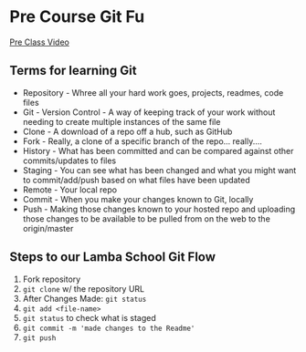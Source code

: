 # Pre Course Git Fu
[Pre Class Video](https://youtu.be/ZihgMcrHOF4)
## Terms for learning Git
 * Repository - Whree all your hard work goes, projects, readmes, code files
 * Git - Version Control - A way of keeping track of your work without needing to create multiple instances of the same file
 * Clone - A download of a repo off a hub, such as GitHub
 * Fork - Really, a clone of a specific branch of the repo... really....
 * History - What has been committed and can be compared against other commits/updates to files
 * Staging - You can see what has been changed and what you might want to commit/add/push based on what files have been updated
 * Remote - Your local repo
 * Commit - When you make your changes known to Git, locally
 * Push - Making those changes known to your hosted repo and uploading those changes to be available to be pulled from on the web to the origin/master

## Steps to our Lamba School Git Flow
1. Fork repository
2. `git clone` w/ the repository URL 
3. After Changes Made: `git status`
4. `git add <file-name>` 
5. `git status` to check what is staged
6. `git commit -m 'made changes to the Readme'`
7. `git push`
